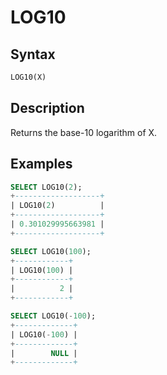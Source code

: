# LOG10

## Syntax

```sql
LOG10(X)
```

## Description

Returns the base-10 logarithm of X.

## Examples

```sql
SELECT LOG10(2);
+-------------------+
| LOG10(2)          |
+-------------------+
| 0.301029995663981 |
+-------------------+

SELECT LOG10(100);
+------------+
| LOG10(100) |
+------------+
|          2 |
+------------+

SELECT LOG10(-100);
+-------------+
| LOG10(-100) |
+-------------+
|        NULL |
+-------------+
```